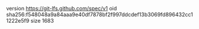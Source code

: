 version https://git-lfs.github.com/spec/v1
oid sha256:f548048a9a84aaa9e40df7878bf2f997ddcdef13b3069fd896432cc11222e5f9
size 1683
